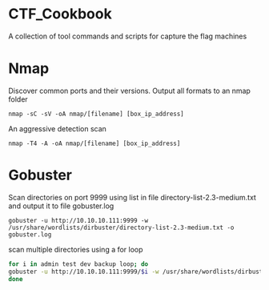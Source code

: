 
# CTF_Cookbook
A collection of tool commands and scripts for capture the flag machines

  # Nmap
      
  Discover common ports and their versions. Output all formats to an nmap folder
      
  ```nmap
  nmap -sC -sV -oA nmap/[filename] [box_ip_address]
  ```
  An aggressive detection scan 
      
  ```nmap
  nmap -T4 -A -oA nmap/[filename] [box_ip_address]
  ```

  # Gobuster
  
  Scan directories on port 9999 using list in file directory-list-2.3-medium.txt and output it to file gobuster.log
  
  ```gobuster
  gobuster -u http://10.10.10.111:9999 -w /usr/share/wordlists/dirbuster/directory-list-2.3-medium.txt -o gobuster.log
  ```
  
  scan multiple directories using a for loop
  ```bash
  for i in admin test dev backup loop; do
  gobuster -u http://10.10.10.111:9999/$i -w /usr/share/wordlists/dirbuster/directory-list-2.3-medium.txt -o gobuster-$i.log
  done
  ```
